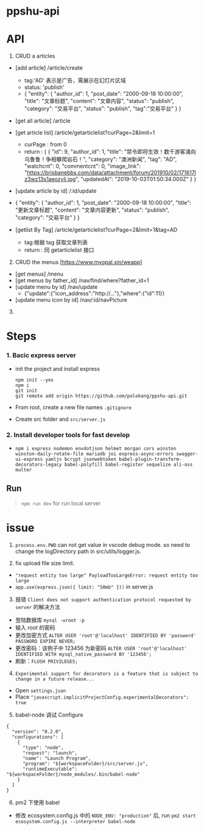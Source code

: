 # ppshu-api

# API

1. CRUD a articles

- [add article] /article/create

  - tag:'AD' 表示是广告，需展示在幻灯片区域
  - status: 'publish'
  - {
    "entity": {
    "author_id": 1,
    "post_date": "2000-09-18 10:00:00",
    "title": "文章标题",
    "content": "文章内容",
    "status": "publish",
    "category": "交易平台",
    "status": "publish",
    "tag":"交易平台"
    }
    }

- [get all article] /article
- [get article list] /article/getarticlelist?curPage=2&limit=1

  - curPage : from 0
  - return : {
    {
    "id": 9,
    "author_id": 1,
    "title": "禁令即将生效！数千游客涌向乌鲁鲁！争相攀爬岩石！",
    "category": "澳洲新闻",
    "tag": "AD",
    "watchcnt": 0,
    "commentcnt": 0,
    "image_link": "https://brisbanebbs.com/data/attachment/forum/201910/02/171617lz3wz13s1aeozyli.jpg",
    "updatedAt": "2019-10-03T01:50:34.000Z"
    }
    }

- [update article by id] /:id/update
- {
  "entity": {
  "author_id": 1,
  "post_date": "2000-09-18 10:00:00",
  "title": "更新文章标题",
  "content": "文章内容更新",
  "status": "publish",
  "category": "交易平台"
  }
  }

- [getlist By Tag] /article/getarticlelist?curPage=2&limit=1&tag=AD

  - tag:根据 tag 获取文章列表
  - return : 同 getarticlelist 接口

2. CRUD the menus [https://www.myopal.xin/weapp]

- [get menus] /menu
- [get menus by father_id] /nav/find/where?father_id=1
- [update menu by id] /nav/update
  - {"update":{"icon_address":"http://..."},"where":{"id":11}}
- [update menu icon by id] /nav/:id/navPicture

3.

# Steps

### 1. Bacic express server

- init the project and install express

  ```
  npm init --yes
  npm i
  git init
  git remote add origin https://github.com/polokang/ppshu-api.git
  ```

- From root, create a new file names `.gitignore`
- Create src folder and `src/server.js`

### 2. Install developer tools for fast develop

- `npm i express nodemon envdotjson helmet morgan cors winston winston-daily-rotate-file mariadb joi express-async-errors swagger-ui-express yamljs bcrypt jsonwebtoken babel-plugin-transform-decorators-legacy babel-polyfill babel-register sequelize ali-oss multer`

## Run

> `npm run dev` for run local server

# issue

1. `process.env.PWD` can not get value in vscode debug mode. so need to change the logDirectory path in src/utils/logger.js.

2. fix upload file size limit.

- `"request entity too large" PayloadTooLargeError: request entity too large`
- `app.use(express.json({ limit: "50mb" }))` in server.js

3. 报错 `Client does not support authentication protocol requested by server` 的解决方法

- 登陆数据库 `mysql -uroot -p`
- 输入 root 的密码
- 更改加密方式 `ALTER USER 'root'@'localhost' IDENTIFIED BY 'password' PASSWORD EXPIRE NEVER;`
- 更改密码：该例子中 123456 为新密码 `ALTER USER 'root'@'localhost' IDENTIFIED WITH mysql_native_password BY '123456';`
- 刷新：`FLUSH PRIVILEGES;`

4. `Experimental support for decorators is a feature that is subject to change in a future release...`

- Open `settings.json`
- Place `"javascript.implicitProjectConfig.experimentalDecorators": true`

5. babel-node 调试 Configure

```
{
  "version": "0.2.0",
  "configurations": [
    {
      "type": "node",
      "request": "launch",
      "name": "Launch Program",
      "program": "${workspaceFolder}/src/server.js",
      "runtimeExecutable": "${workspaceFolder}/node_modules/.bin/babel-node"
    }
  ]
}
```

6. pm2 下使用 babel

- 修改 ecosystem.config.js 中的 `NODE_ENV: "production"` 后, run `pm2 start ecosystem.config.js --interpreter babel-node`
